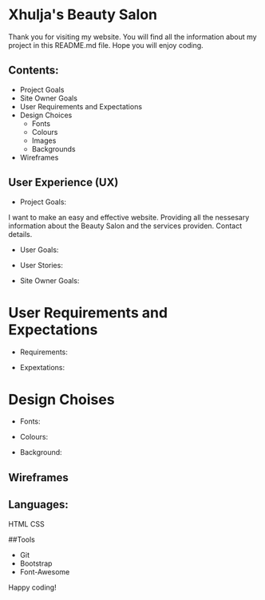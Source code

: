 

# Xhulja's Beauty Salon

Thank you for visiting my website. You will find all the information about my project in this README.md file.
Hope you will enjoy coding.

## Contents:
* Project Goals
* Site Owner Goals
* User Requirements and Expectations 
* Design Choices 
  * Fonts
   * Colours
   * Images
   * Backgrounds
 * Wireframes

## User Experience (UX)

* Project Goals: 
  
I want to make an easy and effective website.
Providing all the nessesary information about the Beauty Salon and the services providen.
Contact details.








* User Goals:









* User Stories:







* Site Owner Goals:






# User Requirements and Expectations

* Requirements:









* Expextations:





# Design Choises

* Fonts:


* Colours:
* Background:

## Wireframes




## Languages:

HTML
CSS



##Tools 
* Git
* Bootstrap
* Font-Awesome




Happy coding!
